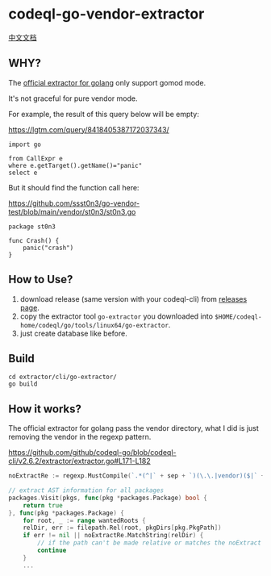 # codeql-go-vendor-extractor

[中文文档](./README-ZH.md)

## WHY?

The [official extractor for golang](https://github.com/github/codeql-go/tree/cd1e14ed09f4b56229b5c4fb7797203193b93897/extractor/cli/go-extractor) only support gomod mode.

It's not graceful for pure vendor mode.

For example, the result of this query below will be empty:

https://lgtm.com/query/8418405387172037343/

```
import go

from CallExpr e
where e.getTarget().getName()="panic"
select e
```

But it should find the function call here:

https://github.com/ssst0n3/go-vendor-test/blob/main/vendor/st0n3/st0n3.go

```
package st0n3

func Crash() {
    panic("crash")
}
```

## How to Use?

1. download release (same version with your codeql-cli) from [releases page](https://github.com/ssst0n3/codeql-go-vendor/releases).
2. copy the extractor tool `go-extractor` you downloaded into `$HOME/codeql-home/codeql/go/tools/linux64/go-extractor`.
3. just create database like before.

## Build
```shell
cd extractor/cli/go-extractor/
go build
```

## How it works?
The official extractor for golang pass the vendor directory, what I did is just removing the vendor in the regexp pattern.

https://github.com/github/codeql-go/blob/codeql-cli/v2.6.2/extractor/extractor.go#L171-L182
```go
noExtractRe := regexp.MustCompile(`.*(^|` + sep + `)(\.\.|vendor)($|` + sep + `).*`)

// extract AST information for all packages
packages.Visit(pkgs, func(pkg *packages.Package) bool {
    return true
}, func(pkg *packages.Package) {
    for root, _ := range wantedRoots {
    relDir, err := filepath.Rel(root, pkgDirs[pkg.PkgPath])
    if err != nil || noExtractRe.MatchString(relDir) {
        // if the path can't be made relative or matches the noExtract regexp skip it
        continue
    }
    ...
```